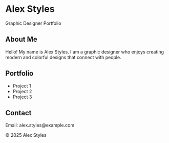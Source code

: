 <!DOCTYPE html>
<html lang="en">
<head>
  <meta charset="UTF-8">
  <meta name="viewport" content="width=device-width, initial-scale=1.0">
  <link rel="stylesheet" href="style.css">
  

</head>
<body>

  <h1>Alex Styles</h1>
  <p>Graphic Designer Portfolio</p>

  <h2>About Me</h2>
  <p>Hello! My name is Alex Styles. I am a graphic designer who enjoys creating modern and colorful designs that connect with people.</p>

  <h2>Portfolio</h2>
  <ul>
    <li>Project 1</li>
    <li>Project 2</li>
    <li>Project 3</li>
  </ul>

  <h2>Contact</h2>
  <p>Email: alex.styles@example.com</p>

  <p>&copy; 2025 Alex Styles</p>

</body>
</html>
